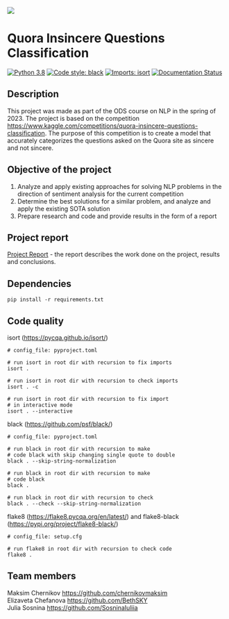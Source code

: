 ![](https://storage.yandexcloud.net/datasouls-ods/static/meta_tags/1200x628.jpg)

# Quora Insincere Questions Classification
[![Python 3.8](https://img.shields.io/badge/python-3.8-blue.svg)](https://www.python.org/downloads/release/python-380/)
[![Code style: black](https://img.shields.io/badge/code%20style-black-000000.svg)](https://github.com/psf/black)
[![Imports: isort](https://img.shields.io/badge/%20imports-isort-%231674b1?style=flat&labelColor=ef8336)](https://pycqa.github.io/isort/)
[![Documentation Status](https://readthedocs.org/projects/flake8/badge/?version=latest)](https://flake8.pycqa.org/en/latest/?badge=latest)

## Description
This project was made as part of the ODS course on NLP in the spring of 2023. 
The project is based on the competition https://www.kaggle.com/competitions/quora-insincere-questions-classification.
The purpose of this competition is to create a model that accurately categorizes the questions asked on the Quora site as sincere and not sincere.

## Objective of the project
1. Analyze and apply existing approaches for solving NLP problems in the direction of sentiment analysis for the current competition
2. Determine the best solutions for a similar problem, and analyze and apply the existing SOTA solution
3. Prepare research and code and provide results in the form of a report

## Project report
[Project Report](NLP_course__Quora_.pdf) - the report describes the work done on the project, results and conclusions.

## Dependencies
    pip install -r requirements.txt

## Code quality
isort (https://pycqa.github.io/isort/)

    # config_file: pyproject.toml

    # run isort in root dir with recursion to fix imports
    isort .

    # run isort in root dir with recursion to check imports
    isort . -c

    # run isort in root dir with recursion to fix import
    # in interactive mode
    isort . --interactive


black (https://github.com/psf/black/)

    # config_file: pyproject.toml    

    # run black in root dir with recursion to make
    # code black with skip changing single quote to double
    black . --skip-string-normalization

    # run black in root dir with recursion to make
    # code black
    black .

    # run black in root dir with recursion to check
    black . --check --skip-string-normalization

flake8 (https://flake8.pycqa.org/en/latest/) and flake8-black (https://pypi.org/project/flake8-black/)

    # config_file: setup.cfg

    # run flake8 in root dir with recursion to check code
    flake8 .

## Team members
Maksim Chernikov https://github.com/chernikovmaksim <br>
Elizaveta Chefanova https://github.com/BethSKY <br>
Julia Sosnina https://github.com/SosninaIuliia <br>
